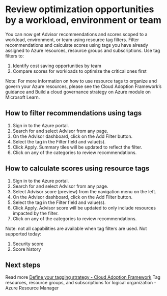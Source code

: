# Review optimization opportunities by a workload, environment or team

You can now get Advisor recommendations and scores scoped to a workload, environment, or team  using resource tag filters. Filter recommendations and calculate scores using tags you have already assigned to Azure resources, resource groups and subscriptions. Use tag filters to:
1.	Identify cost saving opportunities by team
2.	Compare scores for workloads to optimize the critical ones first

Note: For more information on how to use resource tags to organize and govern your Azure resources, please see the Cloud Adoption Framework’s guidance and Build a cloud governance strategy on Azure module on Microsoft Learn.

## How to filter recommendations using tags
1.	Sign in to the Azure portal.
2.	Search for and select Advisor from any page.
3.	On the Advisor dashboard, click on the Add Filter button.
4.	Select the tag in the Filter field and value(s).
5.	Click Apply. Summary tiles will be updated to reflect the filter.
6.	Click on any of the categories to review recommendations.
 
## How to calculate scores using resource tags
1.	Sign in to the Azure portal.
2.	Search for and select Advisor from any page.
3.	Select Advisor score (preview) from the navigation menu on the left.
4.	On the Advisor dashboard, click on the Add Filter button.
5.	Select the tag in the Filter field and value(s).
6.	Click Apply. Advisor score will be updated to only include resources impacted by the filter. 
7.	Click on any of the categories to review recommendations.
 
Note: not all capabilities are available when tag filters are used. Not supported today:
1.	Security score
2.	Score history

## Next steps
Read more [Define your tagging strategy - Cloud Adoption Framework](https://docs.microsoft.com/azure/cloud-adoption-framework/ready/azure-best-practices/resource-tagging)
Tag resources, resource groups, and subscriptions for logical organization - Azure Resource Manager

